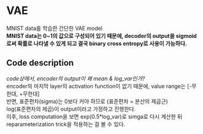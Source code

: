 # VAE   
MNIST data를 학습한 간단한 VAE model    
**MNIST data는 0~1의 값으로 구성되어 있기 때문에, decoder의 output을 sigmoid로써 확률로 나타낼 수 있게 되고 결국 binary cross entropy로 사용이 가능하다.**   


## Code description
*code상에서, encoder의 output이 왜 mean & log_var인가?*   
encoder의 마지막 layer의 activation function이 없기 때문에, value range는 [-무한대, +무한대]   
반면, 표준편차(sigma)는 0보다 커야 하므로 (표준편차 = 분산의 제곱근)   
log(표준편차의 제곱)이 output이라고 가정하고 진행한다.   
이후, loss computation을 보면 exp(0.5*log_var)로 simga로 다시 계산한 뒤 reparameterization trick을 적용하는 걸 볼 수 있다.   

